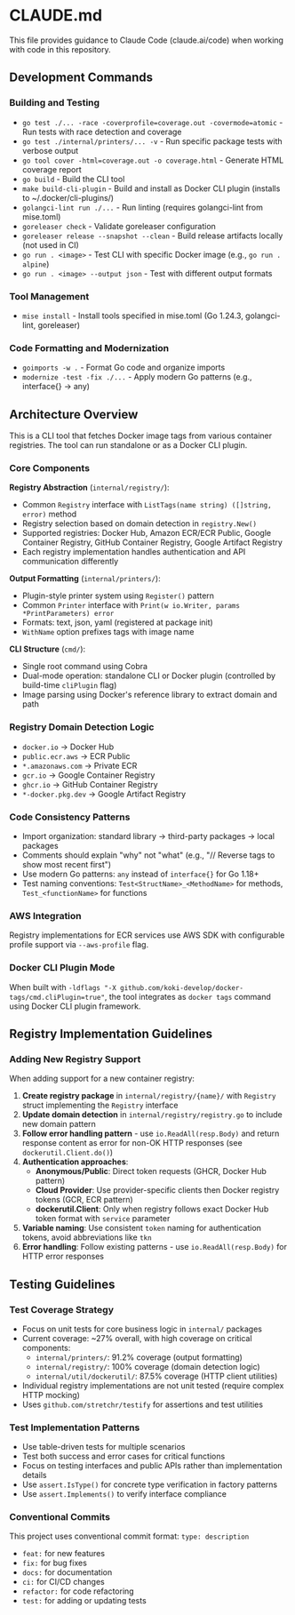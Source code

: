 # CLAUDE.md

This file provides guidance to Claude Code (claude.ai/code) when working with code in this repository.

## Development Commands

### Building and Testing
- `go test ./... -race -coverprofile=coverage.out -covermode=atomic` - Run tests with race detection and coverage
- `go test ./internal/printers/... -v` - Run specific package tests with verbose output
- `go tool cover -html=coverage.out -o coverage.html` - Generate HTML coverage report
- `go build` - Build the CLI tool
- `make build-cli-plugin` - Build and install as Docker CLI plugin (installs to ~/.docker/cli-plugins/)
- `golangci-lint run ./...` - Run linting (requires golangci-lint from mise.toml)
- `goreleaser check` - Validate goreleaser configuration  
- `goreleaser release --snapshot --clean` - Build release artifacts locally (not used in CI)
- `go run . <image>` - Test CLI with specific Docker image (e.g., `go run . alpine`)
- `go run . <image> --output json` - Test with different output formats

### Tool Management
- `mise install` - Install tools specified in mise.toml (Go 1.24.3, golangci-lint, goreleaser)

### Code Formatting and Modernization
- `goimports -w .` - Format Go code and organize imports
- `modernize -test -fix ./...` - Apply modern Go patterns (e.g., interface{} → any)

## Architecture Overview

This is a CLI tool that fetches Docker image tags from various container registries. The tool can run standalone or as a Docker CLI plugin.

### Core Components

**Registry Abstraction** (`internal/registry/`):
- Common `Registry` interface with `ListTags(name string) ([]string, error)` method
- Registry selection based on domain detection in `registry.New()`
- Supported registries: Docker Hub, Amazon ECR/ECR Public, Google Container Registry, GitHub Container Registry, Google Artifact Registry
- Each registry implementation handles authentication and API communication differently

**Output Formatting** (`internal/printers/`):
- Plugin-style printer system using `Register()` pattern
- Common `Printer` interface with `Print(w io.Writer, params *PrintParameters) error`
- Formats: text, json, yaml (registered at package init)
- `WithName` option prefixes tags with image name

**CLI Structure** (`cmd/`):
- Single root command using Cobra
- Dual-mode operation: standalone CLI or Docker plugin (controlled by build-time `cliPlugin` flag)
- Image parsing using Docker's reference library to extract domain and path

### Registry Domain Detection Logic
- `docker.io` → Docker Hub
- `public.ecr.aws` → ECR Public  
- `*.amazonaws.com` → Private ECR
- `gcr.io` → Google Container Registry
- `ghcr.io` → GitHub Container Registry
- `*-docker.pkg.dev` → Google Artifact Registry

### Code Consistency Patterns
- Import organization: standard library → third-party packages → local packages
- Comments should explain "why" not "what" (e.g., "// Reverse tags to show most recent first")
- Use modern Go patterns: `any` instead of `interface{}` for Go 1.18+
- Test naming conventions: `Test<StructName>_<MethodName>` for methods, `Test_<functionName>` for functions

### AWS Integration
Registry implementations for ECR services use AWS SDK with configurable profile support via `--aws-profile` flag.

### Docker CLI Plugin Mode
When built with `-ldflags "-X github.com/koki-develop/docker-tags/cmd.cliPlugin=true"`, the tool integrates as `docker tags` command using Docker CLI plugin framework.

## Registry Implementation Guidelines

### Adding New Registry Support
When adding support for a new container registry:

1. **Create registry package** in `internal/registry/{name}/` with `Registry` struct implementing the `Registry` interface
2. **Update domain detection** in `internal/registry/registry.go` to include new domain pattern
3. **Follow error handling pattern** - use `io.ReadAll(resp.Body)` and return response content as error for non-OK HTTP responses (see `dockerutil.Client.do()`)
4. **Authentication approaches**:
   - **Anonymous/Public**: Direct token requests (GHCR, Docker Hub pattern)
   - **Cloud Provider**: Use provider-specific clients then Docker registry tokens (GCR, ECR pattern)
   - **dockerutil.Client**: Only when registry follows exact Docker Hub token format with `service` parameter
5. **Variable naming**: Use consistent `token` naming for authentication tokens, avoid abbreviations like `tkn`
6. **Error handling**: Follow existing patterns - use `io.ReadAll(resp.Body)` for HTTP error responses

## Testing Guidelines

### Test Coverage Strategy
- Focus on unit tests for core business logic in `internal/` packages
- Current coverage: ~27% overall, with high coverage on critical components:
  - `internal/printers/`: 91.2% coverage (output formatting)
  - `internal/registry/`: 100% coverage (domain detection logic)
  - `internal/util/dockerutil/`: 87.5% coverage (HTTP client utilities)
- Individual registry implementations are not unit tested (require complex HTTP mocking)
- Uses `github.com/stretchr/testify` for assertions and test utilities

### Test Implementation Patterns
- Use table-driven tests for multiple scenarios
- Test both success and error cases for critical functions
- Focus on testing interfaces and public APIs rather than implementation details
- Use `assert.IsType()` for concrete type verification in factory patterns
- Use `assert.Implements()` to verify interface compliance

### Conventional Commits
This project uses conventional commit format: `type: description`
- `feat:` for new features
- `fix:` for bug fixes  
- `docs:` for documentation
- `ci:` for CI/CD changes
- `refactor:` for code refactoring
- `test:` for adding or updating tests